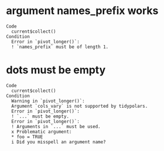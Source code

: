 # argument names_prefix works

    Code
      current$collect()
    Condition
      Error in `pivot_longer()`:
      ! `names_prefix` must be of length 1.

# dots must be empty

    Code
      current$collect()
    Condition
      Warning in `pivot_longer()`:
      Argument `cols_vary` is not supported by tidypolars.
      Error in `pivot_longer()`:
      ! `...` must be empty.
      Error in `pivot_longer()`:
      ! Arguments in `...` must be used.
      x Problematic argument:
      * foo = TRUE
      i Did you misspell an argument name?

